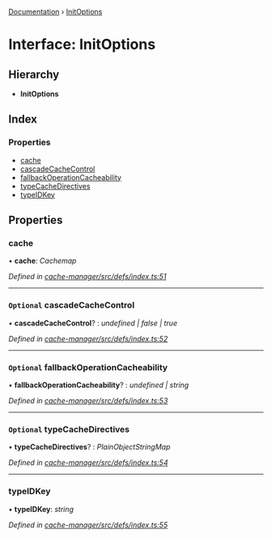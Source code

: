 [Documentation](../README.md) › [InitOptions](initoptions.md)

# Interface: InitOptions

## Hierarchy

* **InitOptions**

## Index

### Properties

* [cache](initoptions.md#cache)
* [cascadeCacheControl](initoptions.md#optional-cascadecachecontrol)
* [fallbackOperationCacheability](initoptions.md#optional-fallbackoperationcacheability)
* [typeCacheDirectives](initoptions.md#optional-typecachedirectives)
* [typeIDKey](initoptions.md#typeidkey)

## Properties

###  cache

• **cache**: *Cachemap*

*Defined in [cache-manager/src/defs/index.ts:51](https://github.com/badbatch/graphql-box/blob/1dcbc7d/packages/cache-manager/src/defs/index.ts#L51)*

___

### `Optional` cascadeCacheControl

• **cascadeCacheControl**? : *undefined | false | true*

*Defined in [cache-manager/src/defs/index.ts:52](https://github.com/badbatch/graphql-box/blob/1dcbc7d/packages/cache-manager/src/defs/index.ts#L52)*

___

### `Optional` fallbackOperationCacheability

• **fallbackOperationCacheability**? : *undefined | string*

*Defined in [cache-manager/src/defs/index.ts:53](https://github.com/badbatch/graphql-box/blob/1dcbc7d/packages/cache-manager/src/defs/index.ts#L53)*

___

### `Optional` typeCacheDirectives

• **typeCacheDirectives**? : *PlainObjectStringMap*

*Defined in [cache-manager/src/defs/index.ts:54](https://github.com/badbatch/graphql-box/blob/1dcbc7d/packages/cache-manager/src/defs/index.ts#L54)*

___

###  typeIDKey

• **typeIDKey**: *string*

*Defined in [cache-manager/src/defs/index.ts:55](https://github.com/badbatch/graphql-box/blob/1dcbc7d/packages/cache-manager/src/defs/index.ts#L55)*
